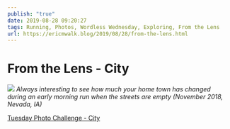 ```yaml
---
publish: "true"
date: 2019-08-28 09:20:27
tags: Running, Photos, Wordless Wednesday, Exploring, From the Lens
url: https://ericmwalk.blog/2019/08/28/from-the-lens.html
---
```


# From the Lens - City

![](https://ericmwalk.blog/uploads/2021/02fcd66d54.jpg)
*Always interesting to see how much your home town has changed during an early morning run when the streets are empty (November 2018, Nevada, IA)*

<a href="https://dutchgoesthephoto.net/2019/08/27/tuesday-photo-challenge-city/">Tuesday Photo Challenge - City</a>
